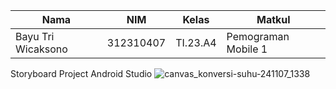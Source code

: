 |Nama|NIM|Kelas|Matkul|
|----|---|-----|------|
|Bayu Tri Wicaksono|312310407|TI.23.A4|Pemograman Mobile 1|

Storyboard Project Android Studio
![canvas_konversi-suhu-241107_1338](https://github.com/user-attachments/assets/5b4601b7-6988-488a-9666-a5393ea09f0c)
